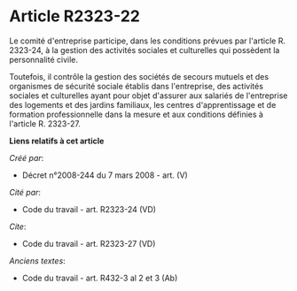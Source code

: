 # Article R2323-22

Le comité d'entreprise participe, dans les conditions prévues par l'article R. 2323-24, à la gestion des activités sociales
et culturelles qui possèdent la personnalité civile. 

Toutefois, il contrôle la gestion des sociétés de secours mutuels et des organismes de sécurité sociale établis dans
l'entreprise, des activités sociales et culturelles ayant pour objet d'assurer aux salariés de l'entreprise des logements et
des jardins familiaux, les centres d'apprentissage et de formation professionnelle dans la mesure et aux conditions définies
à l'article R. 2323-27.

**Liens relatifs à cet article**

_Créé par_:

  - Décret n°2008-244 du 7 mars 2008 - art. (V)

_Cité par_:

  - Code du travail - art. R2323-24 (VD)

_Cite_:

  - Code du travail - art. R2323-27 (VD)

_Anciens textes_:

  - Code du travail - art. R432-3 al 2 et 3 (Ab)

